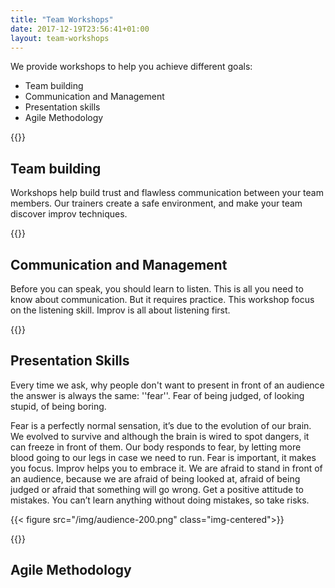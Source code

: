 ```yaml
---
title: "Team Workshops"
date: 2017-12-19T23:56:41+01:00
layout: team-workshops
---
```


We provide workshops to help you achieve different goals:

* Team building
* Communication and Management
* Presentation skills
* Agile Methodology

{{<line>}}
## Team building
Workshops help build trust and flawless communication between your team members. Our trainers create a safe environment, and make your team discover improv techniques.

{{<line>}}
## Communication and Management
Before you can speak, you should learn to listen. This is all you need to know about communication. But it requires practice. This workshop focus on the listening skill. Improv is all about listening first.

{{<line>}}
## Presentation Skills
Every time we ask, why people don't want to present in front of an audience the answer is always the same: ''fear''.
Fear of being judged, of looking stupid, of being boring.

Fear is a perfectly normal sensation, it’s due to the evolution of our brain. We evolved to survive and although the brain is wired to spot dangers, it can freeze in front of them. Our body responds to fear, by letting more blood going to our legs in case we need to run.
Fear is important, it makes you focus. Improv helps you to embrace it.
We are afraid to stand in front of an audience, because we are afraid of being looked at, afraid of being judged or afraid that something will go wrong.
Get a positive attitude to mistakes. You can’t learn anything without doing mistakes, so take risks.

{{< figure src="/img/audience-200.png" class="img-centered">}}


{{<line>}}
## Agile Methodology

